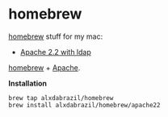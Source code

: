 homebrew
========

[homebrew][h] stuff for my mac:
- [Apache 2.2 with ldap][a]

[homebrew][h] + [Apache][a].

[h]: https://github.com/mxcl/homebrew
[a]: https://httpd.apache.org/

**Installation**

    brew tap alxdabrazil/homebrew
    brew install alxdabrazil/homebrew/apache22
